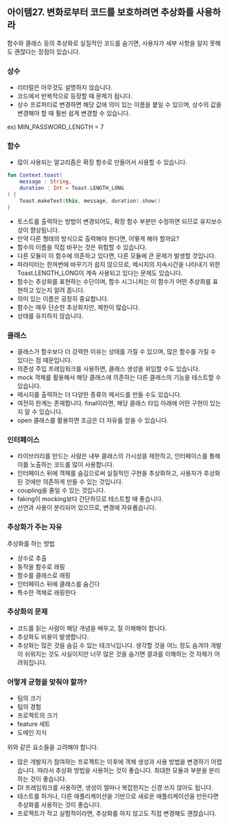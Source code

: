 ## 아이템27. 변화로부터 코드를 보호하려면 추상화를 사용하라
함수와 클래스 등의 추상화로 실질적인 코드를 숨기면, 사용자가 세부 사항을 알지 못해도 괜찮다는 장점이 있습니다.

### 상수
- 리터럴은 아무것도 설명하지 않습니다.
- 코드에서 반복적으로 등장할 때 문제가 됩니다.
- 상수 프로퍼티로 변경하면 해당 값에 의미 있는 이름을 붙일 수 있으며, 상수의 값을 변경해야 할 때 훨씬 쉽게 변경할 수 있습니다.

ex) MIN_PASSWORD_LENGTH = 7

### 함수 
- 많이 사용되는 알고리즘은 확장 함수로 만들어서 사용할 수 있습니다.


```kotlin
fun Context.toast(
	message : String,
    duration : Int = Toast.LENGTH_LONG
) {
	Toast.makeText(this, message, duration).show()
}
```

- 토스트를 출력하는 방법이 변경되어도, 확장 함수 부분만 수정하면 되므로 유지보수성이 향상됩니다.
- 만약 다른 형태의 방식으로 출력해야 한다면, 어떻게 해야 할까요?
- 함수의 이름을 직접 바꾸는 것은 위험할 수 있습니다.
- 다른 모듈이 이 함수에 의존하고 있다면, 다른 모듈에 큰 문제가 발생할 것입니다.
- 파라미터는 한꺼번에 바꾸기가 쉽지 않으므로, 메시지의 지속시간을 나타내기 위한 Toast.LENGTH_LONG이 계속 사용되고 있다는 문제도 있습니다.
- 함수는 추상화를 표현하는 수단이며, 함수 시그니처는 이 함수가 어떤 추상화를 표현하고 있는지 알려 줍니다.
- 의미 있는 이름은 굉장히 중요합니다.
- 함수는 매우 단순한 추상화지만, 제한이 많습니다.
- 상태를 유지하지 않습니다.


### 클래스
- 클래스가 함수보다 더 강력한 이유는 상태를 가질 수 있으며, 많은 함수를 가질 수 있다는 점 때문입니다.
- 의존성 주입 프레임워크를 사용하면, 클래스 생성을 위임할 수도 있습니다.
- mock 객체를 활용해서 해당 클래스에 의존하는 다른 클래스의 기능을 테스트할 수 있습니다.
- 메시지를 출력하는 더 다양한 종류의 메서드를 만들 수도 있습니다.
- 여전히 한계는 존재합니다. final이라면, 해당 클래스 타입 아래에 어떤 구현이 있는지 알 수 있습니다.
- open 클래스를 활용하면 조금은 더 자유를 얻을 수 있습니다.


### 인터페이스
- 라이브러리를 만드는 사람은 내부 클래스의 가시성을 제한하고, 인터페이스를 통해 이를 노출하는 코드를 많이 사용합니다.
- 인터페이스 뒤에 객체를 숨김으로써 실질적인 구현을 추상화하고, 사용자가 추상화된 것에만 의존하게 만들 수 있는 것입니다.
- coupling을 줄일 수 있는 것입니다.
- faking이 mocking보다 간단하므로 테스트할 때 좋습니다.
- 선언과 사용이 분리되어 있으므로, 변경에 자유롭습니다.

### 추상화가 주는 자유

추상화를 하는 방법
- 상수로 추출
- 동작을 함수로 래핑
- 함수를 클래스로 래핑
- 인터페이스 뒤에 클래스를 숨긴다
- 특수한 객체로 래핑한다


### 추상화의 문제
- 코드를 읽는 사람이 해당 개념을 배우고, 잘 이해해야 합니다.
- 추상화도 비용이 발생합니다.
- 추상화는 많은 것을 숨길 수 있는 테크닉입니다. 생각할 것을 어느 정도 숨겨야 개발이 쉬워지는 것도 사실이지만 너무 많은 것을 숨기면 결과를 이해하는 것 자체가 어려워집니다.

### 어떻게 균형을 맞춰야 할까?
- 팀의 크기
- 팀의 경험
- 프로젝트의 크기
- feature 세트
- 도메인 지식

위와 같은 요소들을 고려해야 합니다.

- 많은 개발자가 참여하는 프로젝트는 이후에 객체 생성과 사용 방법을 변경하기 어렵습니다. 따라서 추상화 방법을 사용하는 것이 좋습니다. 최대한 모듈과 부분을 분리하는 것이 좋습니다.
- DI 프레임워크를 사용하면, 생성이 얼마나 복잡한지는 신경 쓰지 않아도 됩니다.
- 테스트를 하거나, 다른 애플리케이션을 기반으로 새로운 애플리케이션을 만든다면 추상화를 사용하는 것이 좋습니다.
- 프로젝트가 작고 실험적이라면, 추상화를 하지 않고도 직접 변경해도 괜찮습니다.

